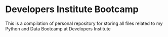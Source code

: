 # Developers Institute Bootcamp

This is a compilation of personal repository for storing all files related to my Python and Data Bootcamp at Developers Institute
